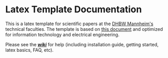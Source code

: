 # Latex Template Documentation

This is a latex template for scientific papers at the [DHBW Mannheim's](https://www.mannheim.dhbw.de/startseite) technical faculties. The template is based on [this document](https://www.mannheim.dhbw.de/fileadmin/user_upload/Studienangebot/Technik/__Downloads/Leitlinien-fuer-Bearbeitung-und-Dokumentation-FKT-DHBW-201909.pdf) and optimized for information technology and electrical engineering.

Please see the [***wiki***](https://github.com/programonaut/latex-template/wiki) for help (including installation guide, getting started, latex basics, FAQ, etc).
